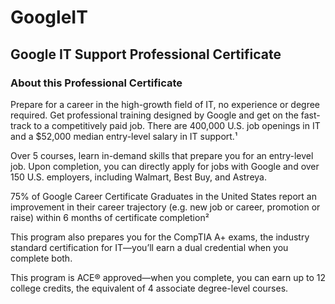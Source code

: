 # GoogleIT
## Google IT Support Professional Certificate
### About this Professional Certificate


Prepare for a career in the high-growth field of IT, no experience or degree required. Get professional training designed by Google and get on the fast-track to a competitively paid job. There are 400,000 U.S. job openings in IT and a $52,000 median entry-level salary in IT support.¹

Over 5 courses, learn in-demand skills that prepare you for an entry-level job. Upon completion, you can directly apply for jobs with Google and over 150 U.S. employers, including Walmart, Best Buy, and Astreya.

75% of Google Career Certificate Graduates in the United States report an improvement in their career trajectory (e.g. new job or career, promotion or raise) within 6 months of certificate completion²

This program also prepares you for the CompTIA A+ exams, the industry standard certification for IT—you’ll earn a dual credential when you complete both.

This program is ACE® approved—when you complete, you can earn up to 12 college credits, the equivalent of 4 associate degree-level courses.
